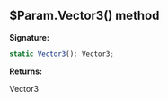 
## $Param.Vector3() method

**Signature:**

```typescript
static Vector3(): Vector3;
```
**Returns:**

Vector3

